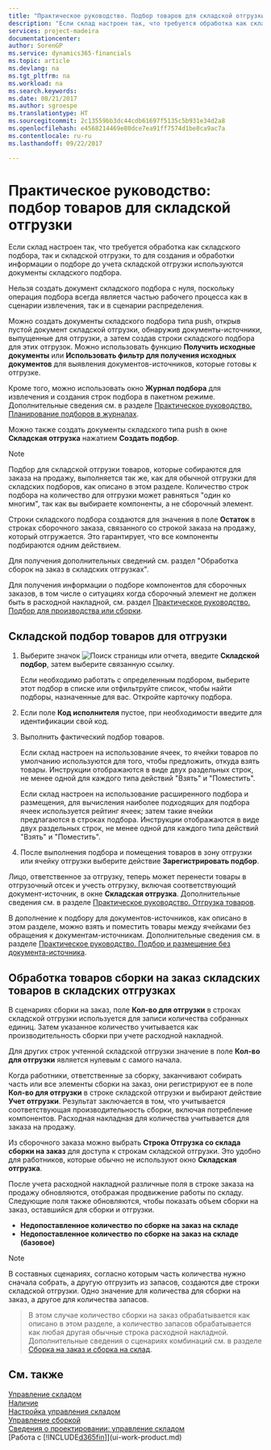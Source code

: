 ```yaml
---
title: "Практическое руководство. Подбор товаров для складской отгрузки | Документы Майкрософт"
description: "Если склад настроен так, что требуется обработка как складского подбора, так и складской отгрузки, то для создания и обработки информации о подборе до учета складской отгрузки используются документы складского подбора."
services: project-madeira
documentationcenter: 
author: SorenGP
ms.service: dynamics365-financials
ms.topic: article
ms.devlang: na
ms.tgt_pltfrm: na
ms.workload: na
ms.search.keywords: 
ms.date: 08/21/2017
ms.author: sgroespe
ms.translationtype: HT
ms.sourcegitcommit: 2c13559bb3dc44cdb61697f5135c5b931e34d2a8
ms.openlocfilehash: e4568214469e80dce7ea91ff7574d1be8ca9ac7a
ms.contentlocale: ru-ru
ms.lasthandoff: 09/22/2017

---
```

# <a name="how-to-pick-items-for-warehouse-shipment"></a>Практическое руководство: подбор товаров для складской отгрузки
Если склад настроен так, что требуется обработка как складского подбора, так и складской отгрузки, то для создания и обработки информации о подборе до учета складской отгрузки используются документы складского подбора.  

Нельзя создать документ складского подбора с нуля, поскольку операция подбора всегда является частью рабочего процесса как в сценарии извлечения, так и в сценарии распределения.  

Можно создать документы складского подбора типа push, открыв пустой документ складской отгрузки, обнаружив документы-источники, выпущенные для отгрузки, а затем создав строки складского подбора для этих отгрузок. Можно использовать функцию **Получить исходные документы** или **Использовать фильтр для получения исходных документов** для выявления документов-источников, которые готовы к отгрузке.

Кроме того, можно использовать окно **Журнал подбора** для извлечения и создания строк подбора в пакетном режиме. Дополнительные сведения см. в разделе [Практическое руководство. Планирование подборов в журналах](warehouse-how-to-plan-picks-in-worksheets.md).  

Можно также создать документы складского типа push в окне **Складская отгрузка** нажатием **Создать подбор**.  

> [!NOTE]  
>  Подбор для складской отгрузки товаров, которые собираются для заказа на продажу, выполняется так же, как для обычной отгрузки для складских подборов, как описано в этом разделе. Количество строк подбора на количество для отгрузки может равняться "один ко многим", так как вы выбираете компоненты, а не сборочный элемент.  
>   
>  Строки складского подбора создаются для значения в поле **Остаток** в строках сборочного заказа, связанного со строкой заказа на продажу, который отгружается. Это гарантирует, что все компоненты подбираются одним действием.  
>   
>  Для получения дополнительных сведений см. раздел "Обработка сборок на заказ в складских отгрузках".  
>   
>  Для получения информации о подборе компонентов для сборочных заказов, в том числе о ситуациях когда сборочный элемент не должен быть в расходной накладной, см. раздел [Практическое руководство. Подбор для производства или сборки](warehouse-how-to-pick-for-production.md).  

## <a name="to-pick-items-for-warehouse-shipment"></a>Складской подбор товаров для отгрузки  
1.  Выберите значок ![Поиск страницы или отчета](media/ui-search/search_small.png "Значок поиска страницы или отчета"), введите **Складской подбор**, затем выберите связанную ссылку.  

    Если необходимо работать с определенным подбором, выберите этот подбор в списке или отфильтруйте список, чтобы найти подборы, назначенные для вас. Откройте карточку подбора.  
2.  Если поле **Код исполнителя** пустое, при необходимости введите для идентификации свой код.  
3.  Выполнить фактический подбор товаров.  

    Если склад настроен на использование ячеек, то ячейки товаров по умолчанию используются для того, чтобы предложить, откуда взять товары. Инструкции отображаются в виде двух раздельных строк, не менее одной для каждого типа действий "Взять" и "Поместить".  

    Если склад настроен на использование расширенного подбора и размещения, для вычисления наиболее подходящих для подбора ячеек используется рейтинг ячеек; затем такие ячейки предлагаются в строках подбора. Инструкции отображаются в виде двух раздельных строк, не менее одной для каждого типа действий "Взять" и "Поместить".  

4.  После выполнения подбора и помещения товаров в зону отгрузки или ячейку отгрузки выберите действие **Зарегистрировать подбор**.  

Лицо, ответственное за отгрузку, теперь может перенести товары в отгрузочный отсек и учесть отгрузку, включая соответствующий документ-источник, в окне **Складская отгрузка**. Дополнительные сведения см. в разделе [Практическое руководство. Отгрузка товаров](warehouse-how-ship-items.md).   

В дополнение к подбору для документов-источников, как описано в этом разделе, можно взять и поместить товары между ячейками без обращения к документам-источникам. Дополнительные сведения см. в разделе [Практическое руководство. Подбор и размещение без документа-источника](warehouse-how-to-create-put-aways-from-internal-put-aways.md).  

## <a name="handling-assemble-to-order-items-in-warehouse-shipments"></a>Обработка товаров сборки на заказ складских товаров в складских отгрузках
В сценариях сборки на заказ, поле **Кол-во для отгрузки** в строках складской отгрузки используется для записи количества собранных единиц. Затем указанное количество учитывается как производительность сборки при учете расходной накладной.

Для других строк учтенной складской отгрузки значение в поле **Кол-во для отгрузки** является нулевым с самого начала.

Когда работники, ответственные за сборку, заканчивают собирать часть или все элементы сборки на заказ, они регистрируют ее в поле **Кол-во для отгрузки** в строке складской отгрузки и выбирают действие **Учет отгрузки**. Результат заключается в том, что учитывается соответствующая производительность сборки, включая потребление компонентов. Расходная накладная для количества учитывается для заказа на продажу.

Из сборочного заказа можно выбрать **Строка Отгрузка со склада сборки на заказ** для доступа к строкам складской отгрузки. Это удобно для работников, которые обычно не используют окно **Складская отгрузка**.

После учета расходной накладной различные поля в строке заказа на продажу обновляются, отображая продвижение работы по складу. Следующие поля также обновляются, чтобы показать объем сборки на заказ, оставшийся для сборки и отгрузки.

- **Недопоставленное количество по сборке на заказ на складе**
- **Недопоставленное количество по сборке на заказ на складе (базовое)**

> [!NOTE]
> В составных сценариях, согласно которым часть количества нужно сначала собрать, а другую отгрузить из запасов, создаются две строки складской отгрузки. Одно значение для количества для сборки на заказ, а другое для количества запасов.

> В этом случае количество сборки на заказ обрабатывается как описано в этом разделе, а количество запасов обрабатывается как любая другая обычные строка расходной накладной. Дополнительные сведения о сценариях комбинаций см. в разделе [Сборка на заказ и сборка на склад](assembly-assemble-to-order-or-assemble-to-stock.md).

## <a name="see-also"></a>См. также  
[Управление складом](warehouse-manage-warehouse.md)  
[Наличие](inventory-manage-inventory.md)  
[Настройка управления складом](warehouse-setup-warehouse.md)     
[Управление сборкой](assembly-assemble-items.md)    
[Сведения о проектировании: управление складом](design-details-warehouse-management.md)  
[Работа с [!INCLUDE[d365fin](includes/d365fin_md.md)]](ui-work-product.md)

